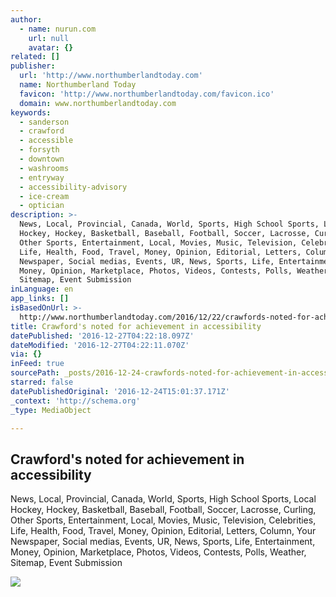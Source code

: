 ```yaml
---
author:
  - name: nurun.com
    url: null
    avatar: {}
related: []
publisher:
  url: 'http://www.northumberlandtoday.com'
  name: Northumberland Today
  favicon: 'http://www.northumberlandtoday.com/favicon.ico'
  domain: www.northumberlandtoday.com
keywords:
  - sanderson
  - crawford
  - accessible
  - forsyth
  - downtown
  - washrooms
  - entryway
  - accessibility-advisory
  - ice-cream
  - optician
description: >-
  News, Local, Provincial, Canada, World, Sports, High School Sports, Local
  Hockey, Hockey, Basketball, Baseball, Football, Soccer, Lacrosse, Curling,
  Other Sports, Entertainment, Local, Movies, Music, Television, Celebrities,
  Life, Health, Food, Travel, Money, Opinion, Editorial, Letters, Column, Your
  Newspaper, Social medias, Events, UR, News, Sports, Life, Entertainment,
  Money, Opinion, Marketplace, Photos, Videos, Contests, Polls, Weather,
  Sitemap, Event Submission
inLanguage: en
app_links: []
isBasedOnUrl: >-
  http://www.northumberlandtoday.com/2016/12/22/crawfords-noted-for-achievement-in-accessibility
title: Crawford's noted for achievement in accessibility
datePublished: '2016-12-27T04:22:18.097Z'
dateModified: '2016-12-27T04:22:11.070Z'
via: {}
inFeed: true
sourcePath: _posts/2016-12-24-crawfords-noted-for-achievement-in-accessibility.md
starred: false
datePublishedOriginal: '2016-12-24T15:01:37.171Z'
_context: 'http://schema.org'
_type: MediaObject

---
```

<article style=""><h1>Crawford's noted for achievement in accessibility</h1><p>News, Local, Provincial, Canada, World, Sports, High School Sports, Local Hockey, Hockey, Basketball, Baseball, Football, Soccer, Lacrosse, Curling, Other Sports, Entertainment, Local, Movies, Music, Television, Celebrities, Life, Health, Food, Travel, Money, Opinion, Editorial, Letters, Column, Your Newspaper, Social medias, Events, UR, News, Sports, Life, Entertainment, Money, Opinion, Marketplace, Photos, Videos, Contests, Polls, Weather, Sitemap, Event Submission</p><img src="http://storage.northumberlandtoday.com/v1/dynamic_resize/sws_path/suns-prod-images/1297910575648_ORIGINAL.jpg?quality=80&amp;size=320x&amp;stmp=1482426004082" /></article>